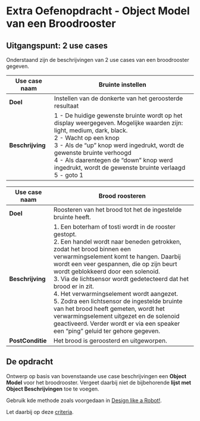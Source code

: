 # Extra Oefenopdracht - Object Model van een Broodrooster

## Uitgangspunt: 2 use cases

Onderstaand zijn de beschrijvingen van 2 use cases van een broodrooster gegeven.

| **Use case naam** | **Bruinte instellen**                                                                                                                                                                                                                                                                                                            |
| ----------------- | -------------------------------------------------------------------------------------------------------------------------------------------------------------------------------------------------------------------------------------------------------------------------------------------------------------------------------- |
| **Doel**          | Instellen van de donkerte van het geroosterde resultaat                                                                                                                                                                                                                                                                          |
| **Beschrijving**  | 1 - De huidige gewenste bruinte wordt op het display weergegeven. Mogelijke waarden zijn: light, medium, dark, black.<br>2 - Wacht op een knop<br>3 - Als de “up” knop werd ingedrukt, wordt de gewenste bruinte verhoogd<br>4 - Als daarentegen de “down” knop werd ingedrukt, wordt de gewenste bruinte verlaagd<br>5 - goto 1 |

| **Use case naam** | **Brood roosteren**                                                                                                                                                                                                                                                                                                                                                                                                                                                                                                                                                                                  |
| ----------------- | ---------------------------------------------------------------------------------------------------------------------------------------------------------------------------------------------------------------------------------------------------------------------------------------------------------------------------------------------------------------------------------------------------------------------------------------------------------------------------------------------------------------------------------------------------------------------------------------------------- |
| **Doel**          | Roosteren van het brood tot het de ingestelde bruinte heeft.                                                                                                                                                                                                                                                                                                                                                                                                                                                                                                                                         |
| **Beschrijving**  | 1. Een boterham of tosti wordt in de rooster gestopt.<br>2. Een handel wordt naar beneden getrokken, zodat het brood binnen een verwarmingselement komt te hangen. Daarbij wordt een veer gespannen, die op zijn beurt wordt geblokkeerd door een solenoid.<br>3. Via de lichtsensor wordt gedetecteerd dat het brood er in zit.<br>4. Het verwarmingselement wordt aangezet.<br>5. Zodra een lichtsensor de ingestelde bruinte van het brood heeft gemeten, wordt het verwarmingselement uitgezet en de solenoid geactiveerd. Verder wordt er via een speaker een “ping” geluid ter gehore gegeven. |
| **PostConditie**  | Het brood is geroosterd en uitgeworpen.                                                                                                                                                                                                                                                                                                                                                                                                                                                                                                                                                              |

## De opdracht

Ontwerp op basis van bovenstaande use case beschrijvingen een **Object Model** voor het broodrooster. Vergeet daarbij niet de bijbehorende **lijst met Object Beschrijvingen** toe te voegen. 

Gebruik kde methode zoals voorgedaan in [Design like a Robot!](../../../../../onderwijsmateriaal/readers/Design%20Like%20a%20Robot!.pdf).

Let daarbij op deze [criteria](../../../../../leerdoelen/portfolio-items/object-model-met-lijst.md).
